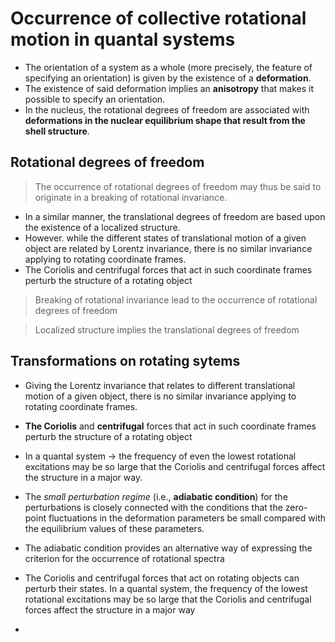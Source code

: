 # Occurrence of collective rotational motion in quantal systems

- The orientation of a system as a whole (more precisely, the feature of specifying an orientation) is given by the existence of a **deformation**.
- The existence of said deformation implies an **anisotropy** that makes it possible to specify an orientation.
- In the nucleus, the rotational degrees of freedom are associated with **deformations in the nuclear equilibrium shape that result from the shell structure**.

## Rotational degrees of freedom

> The occurrence of rotational degrees of freedom may thus be said to originate in a breaking of rotational invariance. 

- In a similar manner, the translational degrees of freedom are based upon the existence of a localized structure.
- However. while the different states of translational motion of a given object are related by Lorentz invariance, there is no similar invariance applying to rotating coordinate frames.
- The Coriolis and centrifugal forces that act in such coordinate frames perturb the structure of a rotating object

> Breaking of rotational invariance lead to the occurrence of rotational degrees of freedom

> Localized structure implies the translational degrees of freedom

## Transformations on rotating sytems

- Giving the Lorentz invariance that relates to different translational motion of a given object, there is no similar invariance applying to rotating coordinate frames.

- **The Coriolis** and **centrifugal** forces that act in such coordinate frames perturb the structure of a rotating object

- In a quantal system -> the frequency of even the lowest rotational excitations may be so large that the Coriolis and centrifugal forces affect the structure in a major way.

- The *small perturbation regime* (i.e., **adiabatic condition**) for the perturbations is closely connected with the conditions that the zero-point fluctuations in the deformation parameters be small compared with the equilibrium values of these parameters.

- The adiabatic condition provides an alternative way of expressing the criterion for the occurrence of rotational spectra

- The Coriolis and centrifugal forces that act on rotating objects can perturb their states. In a quantal system, the frequency of the lowest rotational excitations may be so large that the Coriolis and centrifugal forces affect the structure in a major way

- 
